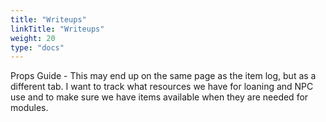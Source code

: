```yaml
---
title: "Writeups"
linkTitle: "Writeups"
weight: 20
type: "docs"
---
```


Props Guide - This may end up on the same page as the item log, but as a different tab.  I want to track what resources we have for loaning and NPC use and to make sure we have items available when they are needed for modules.